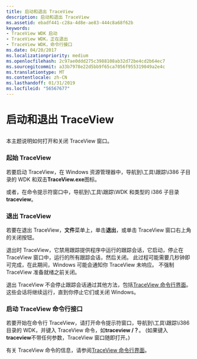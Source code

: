 ```yaml
---
title: 启动和退出 TraceView
description: 启动和退出 TraceView
ms.assetid: ebadf441-c28a-4d8e-ae83-444c8a68f62b
keywords:
- TraceView WDK 启动
- TraceView WDK，正在退出
- TraceView WDK，命令行接口
ms.date: 04/20/2017
ms.localizationpriority: medium
ms.openlocfilehash: 2c97ae0ddd275c3988108ab32d72be4cd2b64ec7
ms.sourcegitcommit: a33b7978e22d5bb9f65ca7056f955319049a2e4c
ms.translationtype: MT
ms.contentlocale: zh-CN
ms.lasthandoff: 01/31/2019
ms.locfileid: "56567677"
---
```

# <a name="starting-and-exiting-traceview"></a>启动和退出 TraceView


## <span id="ddk_starting_traceview_tools"></span><span id="DDK_STARTING_TRACEVIEW_TOOLS"></span>


本主题说明如何打开和关闭 TraceView 窗口。

### <a name="span-idstartingtraceviewspanspan-idstartingtraceviewspanstarting-traceview"></a><span id="starting_traceview"></span><span id="STARTING_TRACEVIEW"></span>起始 TraceView

若要启动 TraceView，在 Windows 资源管理器中，导航到\\工具\\跟踪\\i386 子目录的 WDK 和双击**TraceView.exe**图标。

或者，在命令提示符窗口中，导航到\\工具\\跟踪\\WDK 和类型的 i386 子目录**traceview**。

### <a name="span-idexitingtraceviewspanspan-idexitingtraceviewspanexiting-traceview"></a><span id="exiting_traceview"></span><span id="EXITING_TRACEVIEW"></span>退出 TraceView

若要在退出 TraceView，**文件**菜单上，单击**退出**，或单击 TraceView 窗口右上角的关闭按钮。

退出时 TraceView，它禁用跟踪提供程序中运行的跟踪会话，它启动，停止在 TraceView 窗口中，运行的所有跟踪会话，然后关闭。 此过程可能需要几秒钟即可完成，在此期间，Windows 可能会通知你 TraceView 未响应。 不强制 TraceView 准备就绪之前关闭。

退出 TraceView 不会停止跟踪会话通过其他方法，包括[TraceView 命令行界面](traceview-command-line-interface.md)。 这些会话将继续运行，直到你停止它们或关闭 Windows。

### <a name="span-idstartingthetraceviewcommandlineinterfacespanspan-idstartingthetraceviewcommandlineinterfacespanstarting-the-traceview-command-line-interface"></a><span id="starting_the_traceview_command_line_interface"></span><span id="STARTING_THE_TRACEVIEW_COMMAND_LINE_INTERFACE"></span>启动 TraceView 命令行接口

若要开始在命令行 TraceView，请打开命令提示符窗口，导航到\\工具\\跟踪\\i386 目录的 WDK，并键入 TraceView 命令，如**traceview /？**。 (如果键入**traceview**不带任何参数，TraceView 窗口随即打开。)

有关 TraceView 命令的信息，请参阅[TraceView 命令行界面](traceview-command-line-interface.md)。

 

 





